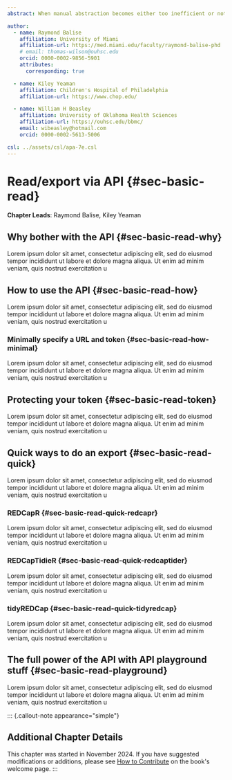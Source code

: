 ```yaml
---
abstract: When manual abstraction becomes either too inefficient or not reliably reproducible, consider automation.

author:
  - name: Raymond Balise
    affiliation: University of Miami
    affiliation-url: https://med.miami.edu/faculty/raymond-balise-phd
    # email: thomas-wilson@ouhsc.edu
    orcid: 0000-0002-9856-5901
    attributes:
      corresponding: true

  - name: Kiley Yeaman
    affiliation: Children's Hospital of Philadelphia
    affiliation-url: https://www.chop.edu/

  - name: William H Beasley
    affiliation: University of Oklahoma Health Sciences
    affiliation-url: https://ouhsc.edu/bbmc/
    email: wibeasley@hotmail.com
    orcid: 0000-0002-5613-5006

csl: ../assets/csl/apa-7e.csl
---
```


# Read/export via API {#sec-basic-read}

**Chapter Leads**: Raymond Balise, Kiley Yeaman

## Why bother with the API {#sec-basic-read-why}

Lorem ipsum dolor sit amet, consectetur adipiscing elit, sed do eiusmod tempor incididunt ut labore et dolore magna aliqua. Ut enim ad minim veniam, quis nostrud exercitation u

## How to use the API {#sec-basic-read-how}

Lorem ipsum dolor sit amet, consectetur adipiscing elit, sed do eiusmod tempor incididunt ut labore et dolore magna aliqua. Ut enim ad minim veniam, quis nostrud exercitation u

### Minimally specify a URL and token {#sec-basic-read-how-minimal}

Lorem ipsum dolor sit amet, consectetur adipiscing elit, sed do eiusmod tempor incididunt ut labore et dolore magna aliqua. Ut enim ad minim veniam, quis nostrud exercitation u

## Protecting your token {#sec-basic-read-token}

Lorem ipsum dolor sit amet, consectetur adipiscing elit, sed do eiusmod tempor incididunt ut labore et dolore magna aliqua. Ut enim ad minim veniam, quis nostrud exercitation u

## Quick ways to do an export {#sec-basic-read-quick}

Lorem ipsum dolor sit amet, consectetur adipiscing elit, sed do eiusmod tempor incididunt ut labore et dolore magna aliqua. Ut enim ad minim veniam, quis nostrud exercitation u

### REDCapR {#sec-basic-read-quick-redcapr}

Lorem ipsum dolor sit amet, consectetur adipiscing elit, sed do eiusmod tempor incididunt ut labore et dolore magna aliqua. Ut enim ad minim veniam, quis nostrud exercitation u

### REDCapTidieR {#sec-basic-read-quick-redcaptider}

Lorem ipsum dolor sit amet, consectetur adipiscing elit, sed do eiusmod tempor incididunt ut labore et dolore magna aliqua. Ut enim ad minim veniam, quis nostrud exercitation u

### tidyREDCap {#sec-basic-read-quick-tidyredcap}

Lorem ipsum dolor sit amet, consectetur adipiscing elit, sed do eiusmod tempor incididunt ut labore et dolore magna aliqua. Ut enim ad minim veniam, quis nostrud exercitation u

## The full power of the API with API playground stuff {#sec-basic-read-playground}

Lorem ipsum dolor sit amet, consectetur adipiscing elit, sed do eiusmod tempor incididunt ut labore et dolore magna aliqua. Ut enim ad minim veniam, quis nostrud exercitation u

::: {.callout-note appearance="simple"}

## Additional Chapter Details

This chapter was started in November 2024.
If you have suggested modifications or additions, please see [How to Contribute](../index.qmd#sec-welcome-contribute) on the book's welcome page.
:::
